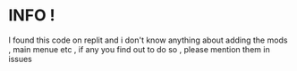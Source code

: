 # INFO !
 I found this code on replit and i don't know anything about adding the mods , main menue etc , 
 if any you find out to do so , please mention them in issues 
